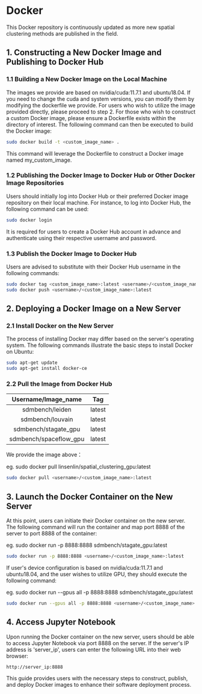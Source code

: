 
# Docker

This Docker repository is continuously updated as more new spatial clustering methods are published in the field.

## 1. Constructing a New Docker Image and Publishing to Docker Hub

### 1.1 Building a New Docker Image on the Local Machine

The images we provide are based on nvidia/cuda:11.7.1 and ubuntu18.04. If you need to change the cuda and system versions, you can modify them by modifying the dockerfile we provide. For users who wish to utilize the image provided directly, please proceed to step 2. For those who wish to construct a custom Docker image, please ensure a Dockerfile exists within the directory of interest. The following command can then be executed to build the Docker image:

```bash
sudo docker build -t <custom_image_name> .
```

This command will leverage the Dockerfile to construct a Docker image named my_custom_image.

### 1.2 Publishing the Docker Image to Docker Hub or Other Docker Image Repositories

Users should initially log into Docker Hub or their preferred Docker image repository on their local machine. For instance, to log into Docker Hub, the following command can be used:

```bash
sudo docker login
```

It is required for users to create a Docker Hub account in advance and authenticate using their respective username and password.

### 1.3 Publish the Docker Image to Docker Hub

Users are advised to substitute <username> with their Docker Hub username in the following commands:

```bash
sudo docker tag <custom_image_name>:latest <username>/<custom_image_name>:latest
sudo docker push <username>/<custom_image_name>:latest
```

## 2. Deploying a Docker Image on a New Server

### 2.1 Install Docker on the New Server

The process of installing Docker may differ based on the server's operating system. The following commands illustrate the basic steps to install Docker on Ubuntu:

```bash
sudo apt-get update
sudo apt-get install docker-ce
```

### 2.2 Pull the Image from Docker Hub
  
| Username/Image_name | Tag |
|:-------:|:-------:|
| sdmbench/leiden | latest |
| sdmbench/louvain | latest |
| sdmbench/stagate_gpu | latest |
| sdmbench/spaceflow_gpu | latest |

We provide the image above：

eg. sudo docker pull linsenlin/spatial_clustering_gpu:latest

```bash
sudo docker pull <username>/<custom_image_name>:latest
```

## 3. Launch the Docker Container on the New Server

At this point, users can initiate their Docker container on the new server. The following command will run the container and map port 8888 of the server to port 8888 of the container:

eg. sudo docker run -p 8888:8888 sdmbench/stagate_gpu:latest

```bash
sudo docker run -p 8888:8888 <username>/<custom_image_name>:latest
```

If user's device configuration is based on nvidia/cuda:11.7.1 and ubuntu18.04, and the user wishes to utilize GPU, they should execute the following command:

eg. sudo docker run --gpus all -p 8888:8888 sdmbench/stagate_gpu:latest  

```bash
sudo docker run --gpus all -p 8888:8888 <username>/<custom_image_name>:latest
```

## 4. Access Jupyter Notebook

Upon running the Docker container on the new server, users should be able to access Jupyter Notebook via port 8888 on the server. If the server's IP address is 'server_ip', users can enter the following URL into their web browser:

`http://server_ip:8888`
 
This guide provides users with the necessary steps to construct, publish, and deploy Docker images to enhance their software deployment process.
